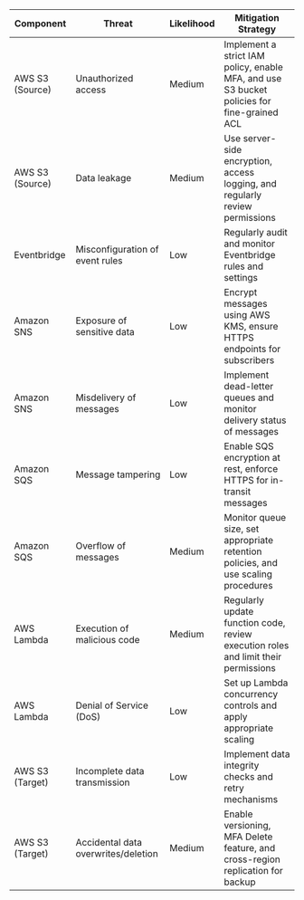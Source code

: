 
| Component      | Threat                                  | Likelihood | Mitigation Strategy                                                                      |
|----------------|-----------------------------------------|------------|------------------------------------------------------------------------------------------|
| AWS S3 (Source)| Unauthorized access                     | Medium     | Implement a strict IAM policy, enable MFA, and use S3 bucket policies for fine-grained ACL|
| AWS S3 (Source)| Data leakage                            | Medium     | Use server-side encryption, access logging, and regularly review permissions              |
| Eventbridge    | Misconfiguration of event rules         | Low        | Regularly audit and monitor Eventbridge rules and settings                                |
| Amazon SNS     | Exposure of sensitive data              | Low        | Encrypt messages using AWS KMS, ensure HTTPS endpoints for subscribers                    |
| Amazon SNS     | Misdelivery of messages                 | Low        | Implement dead-letter queues and monitor delivery status of messages                     |
| Amazon SQS     | Message tampering                       | Low        | Enable SQS encryption at rest, enforce HTTPS for in-transit messages                      |
| Amazon SQS     | Overflow of messages                    | Medium     | Monitor queue size, set appropriate retention policies, and use scaling procedures        |
| AWS Lambda     | Execution of malicious code             | Medium     | Regularly update function code, review execution roles and limit their permissions        |
| AWS Lambda     | Denial of Service (DoS)                 | Low        | Set up Lambda concurrency controls and apply appropriate scaling                          |
| AWS S3 (Target)| Incomplete data transmission            | Low        | Implement data integrity checks and retry mechanisms                                     |
| AWS S3 (Target)| Accidental data overwrites/deletion     | Medium     | Enable versioning, MFA Delete feature, and cross-region replication for backup            |
